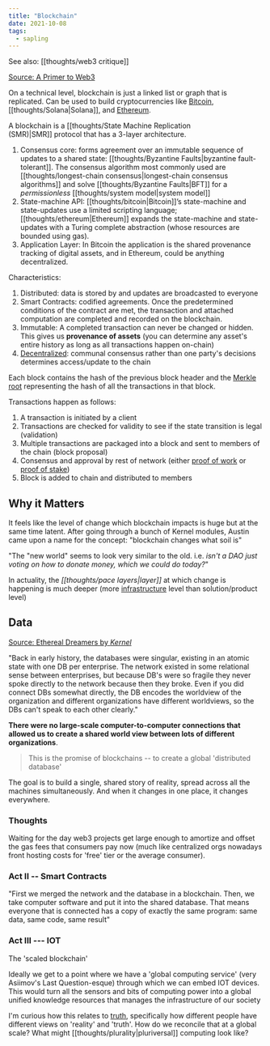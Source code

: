 ```yaml
---
title: "Blockchain"
date: 2021-10-08
tags:
  - sapling
---
```


See also: [[thoughts/web3 critique]]

[Source: A Primer to Web3](https://docs.google.com/presentation/d/1aIjYKKM64Eyp497-j6wkDjCsHBA3CbbWg25UQ9Why3g/mobilepresent?slide=id.gefbf959b67_0_58)

On a technical level, blockchain is just a linked list or graph that is replicated. Can be used to build cryptocurrencies like [Bitcoin](thoughts/bitcoin.md), [[thoughts/Solana|Solana]], and [Ethereum](thoughts/ethereum.md).

A blockchain is a [[thoughts/State Machine Replication (SMR)|SMR]] protocol that has a 3-layer architecture.

1. Consensus core: forms agreement over an immutable sequence of updates to a shared state: [[thoughts/Byzantine Faults|byzantine fault-tolerant]]. The consensus algorithm most commonly used are [[thoughts/longest-chain consensus|longest-chain consensus algorithms]] and solve [[thoughts/Byzantine Faults|BFT]] for a _permissionless_ [[thoughts/system model|system model]]
2. State-machine API: [[thoughts/bitcoin|Bitcoin]]’s state-machine and state-updates use a limited scripting language; [[thoughts/ethereum|Ethereum]] expands the state-machine and state-updates with a Turing complete abstraction (whose resources are bounded using gas).
3. Application Layer: In Bitcoin the application is the shared provenance tracking of digital assets, and in Ethereum, could be anything decentralized.

Characteristics:

1. Distributed: data is stored by and updates are broadcasted to everyone
2. Smart Contracts: codified agreements. Once the predetermined conditions of the contract are met, the transaction and attached computation are completed and recorded on the blockchain.
3. Immutable: A completed transaction can never be changed or hidden. This gives us **provenance of assets** (you can determine any asset's entire history as long as all transactions happen on-chain)
4. [Decentralized](thoughts/decentralization.md): communal consensus rather than one party's decisions determines access/update to the chain

Each block contains the hash of the previous block header and the [Merkle root](https://www.investopedia.com/terms/m/merkle-tree.asp) representing the hash of all the transactions in that block.

Transactions happen as follows:

1. A transaction is initiated by a client
2. Transactions are checked for validity to see if the state transition is legal (validation)
3. Multiple transactions are packaged into a block and sent to members of the chain (block proposal)
4. Consensus and approval by rest of network (either [proof of work](thoughts/proof%20of%20work.md) or [proof of stake](thoughts/proof%20of%20stake.md))
5. Block is added to chain and distributed to members

## Why it Matters

It feels like the level of change which blockchain impacts is huge but at the same time latent. After going through a bunch of Kernel modules, Austin came upon a name for the concept: "blockchain changes what soil is"

"The "new world" seems to look very similar to the old. i.e. _isn't a DAO just voting on how to donate money, which we could do today?_"

In actuality, the _[[thoughts/pace layers|layer]]_ at which change is happening is much deeper (more [infrastructure](thoughts/infrastructure.md) level than solution/product level)

## Data

[Source: Ethereal Dreamers by _Kernel_](https://kernel.community/en/learn/module-1/promise-blockchains)

"Back in early history, the databases were singular, existing in an atomic state with one DB per enterprise. The network existed in some relational sense between enterprises, but because DB's were so fragile they never spoke directly to the network because then they broke. Even if you did connect DBs somewhat directly, the DB encodes the worldview of the organization and different organizations have different worldviews, so the DBs can't speak to each other clearly."

**There were no large-scale computer-to-computer connections that allowed us to create a shared world view between lots of different organizations**.

> This is the promise of blockchains -- to create a global 'distributed database'

The goal is to build a single, shared story of reality, spread across all the machines simultaneously. And when it changes in one place, it changes everywhere.

### Thoughts

Waiting for the day web3 projects get large enough to amortize and offset the gas fees that consumers pay now (much like centralized orgs nowadays front hosting costs for 'free' tier or the average consumer).

### Act II -- Smart Contracts

"First we merged the network and the database in a blockchain. Then, we take computer software and put it into the shared database. That means everyone that is connected has a copy of exactly the same program: same data, same code, same result"

### Act III --- IOT

The 'scaled blockchain'

Ideally we get to a point where we have a 'global computing service' (very Asiimov's Last Question-esque) through which we can embed IOT devices. This would turn all the sensors and bits of computing power into a global unified knowledge resources that manages the infrastructure of our society

I'm curious how this relates to [truth](thoughts/truth.md), specifically how different people have different views on 'reality' and 'truth'. How do we reconcile that at a global scale? What might [[thoughts/plurality|pluriversal]] computing look like?
